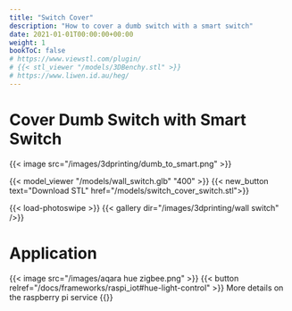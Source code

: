 ```yaml
---
title: "Switch Cover"
description: "How to cover a dumb switch with a smart switch"
date: 2021-01-01T00:00:00+00:00
weight: 1
bookToC: false
# https://www.viewstl.com/plugin/
# {{< stl_viewer "/models/3DBenchy.stl" >}}
# https://www.liwen.id.au/heg/
---
```


# Cover Dumb Switch with Smart Switch

{{< image src="/images/3dprinting/dumb_to_smart.png" >}}

{{< model_viewer "/models/wall_switch.glb" "400" >}}
{{< new_button text="Download STL" href="/models/switch_cover_switch.stl">}}

{{< load-photoswipe >}}
{{< gallery dir="/images/3dprinting/wall switch" />}}

# Application

{{< image src="/images/aqara hue zigbee.png" >}}
{{< button relref="/docs/frameworks/raspi_iot#hue-light-control" >}} More details on the raspberry pi service {{</button>}}

